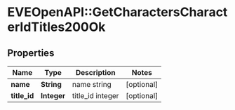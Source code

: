 # EVEOpenAPI::GetCharactersCharacterIdTitles200Ok

## Properties
Name | Type | Description | Notes
------------ | ------------- | ------------- | -------------
**name** | **String** | name string | [optional] 
**title_id** | **Integer** | title_id integer | [optional] 


